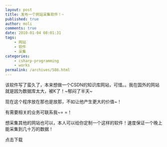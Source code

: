 ```yaml
---
layout: post
title: 发布一个网站采集软件！~
published: true
author: moli
comments: true
date: 2010-01-04 08:01:31
tags:
    - 网站
    - 软件
    - 采集
categories:
    - csharp-programming
    - works
permalink: /archives/586.html
---
```

[][1]

该软件写了蛮久了，本来想做一个CSDN的知识库网站，可惜。。我在国外的网站就是因为数据库太大，被K了！~郁闷了半天~

现在这个程序放在那也是放那，不如让他产生更大的价值~！

有需要相关的业务可联系我~= =！

想采集其他的网站也可以，本人可以给你定制一个这样的软件！速度保证一个晚上能采集到几十万的数据！

点击下载 

 [1]: http://mymoli.cn/wp-content/uploads/2010/01/caiji.jpg